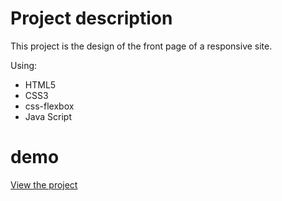 #  Project description
This project is the design of the front page of a responsive site.

Using:
- HTML5
- CSS3
- css-flexbox
- Java Script
# demo
[View the project](https://arezoonikbin.github.io/campingWeb/)
